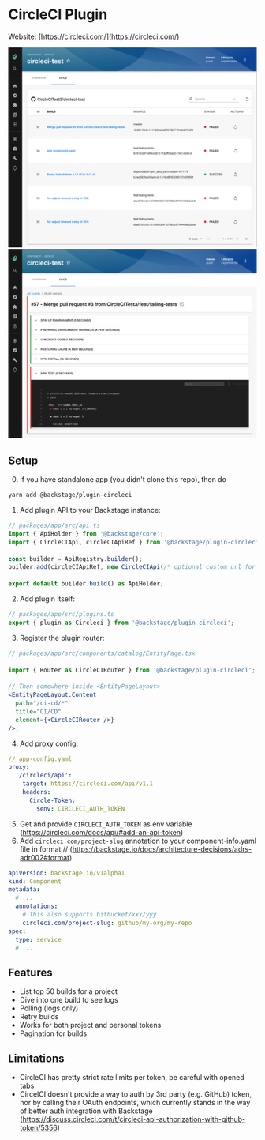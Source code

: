 # CircleCI Plugin

Website: [https://circleci.com/](https://circleci.com/)

<img src="./src/assets/screenshot-1.png" />
<img src="./src/assets/screenshot-2.png" />

## Setup

0. If you have standalone app (you didn't clone this repo), then do

```bash
yarn add @backstage/plugin-circleci
```

1. Add plugin API to your Backstage instance:

```js
// packages/app/src/api.ts
import { ApiHolder } from '@backstage/core';
import { CircleCIApi, circleCIApiRef } from '@backstage/plugin-circleci';

const builder = ApiRegistry.builder();
builder.add(circleCIApiRef, new CircleCIApi(/* optional custom url for your own CircleCI instance */));

export default builder.build() as ApiHolder;
```

2. Add plugin itself:

```js
// packages/app/src/plugins.ts
export { plugin as Circleci } from '@backstage/plugin-circleci';
```

3. Register the plugin router:

```jsx
// packages/app/src/components/catalog/EntityPage.tsx

import { Router as CircleCIRouter } from '@backstage/plugin-circleci';

// Then somewhere inside <EntityPageLayout>
<EntityPageLayout.Content
  path="/ci-cd/*"
  title="CI/CD"
  element={<CircleCIRouter />}
/>;
```

4. Add proxy config:

```yaml
// app-config.yaml
proxy:
  '/circleci/api':
    target: https://circleci.com/api/v1.1
    headers:
      Circle-Token:
        $env: CIRCLECI_AUTH_TOKEN
```

5. Get and provide `CIRCLECI_AUTH_TOKEN` as env variable (https://circleci.com/docs/api/#add-an-api-token)
6. Add `circleci.com/project-slug` annotation to your component-info.yaml file in format <git-provider>/<owner>/<project> (https://backstage.io/docs/architecture-decisions/adrs-adr002#format)

```yaml
apiVersion: backstage.io/v1alpha1
kind: Component
metadata:
  # ...
  annotations:
    # This also supports bitbucket/xxx/yyy
    circleci.com/project-slug: github/my-org/my-repo
spec:
  type: service
  # ...
```

## Features

- List top 50 builds for a project
- Dive into one build to see logs
- Polling (logs only)
- Retry builds
- Works for both project and personal tokens
- Pagination for builds

## Limitations

- CircleCI has pretty strict rate limits per token, be careful with opened tabs
- CircelCI doesn't provide a way to auth by 3rd party (e.g. GitHub) token, nor by calling their OAuth endpoints, which currently stands in the way of better auth integration with Backstage (https://discuss.circleci.com/t/circleci-api-authorization-with-github-token/5356)
